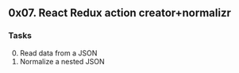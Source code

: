## 0x07. React Redux action creator+normalizr
### Tasks
0. Read data from a JSON
1. Normalize a nested JSON